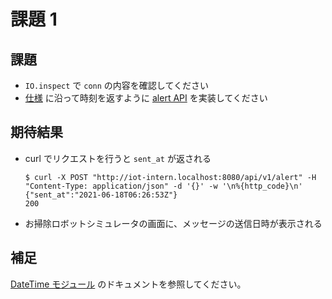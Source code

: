 # 課題 1

## 課題

- `IO.inspect` で `conn` の内容を確認してください
- [仕様](../api.apib) に沿って時刻を返すように [alert API](web/controller/alert.ex) を実装してください

## 期待結果

- curl でリクエストを行うと `sent_at` が返される

  ```shell
  $ curl -X POST "http://iot-intern.localhost:8080/api/v1/alert" -H "Content-Type: application/json" -d '{}' -w '\n%{http_code}\n'
  {"sent_at":"2021-06-18T06:26:53Z"}
  200
  ```

- お掃除ロボットシミュレータの画面に、メッセージの送信日時が表示される

## 補足

[DateTime モジュール](https://hexdocs.pm/elixir/1.9/DateTime.html) のドキュメントを参照してください。
